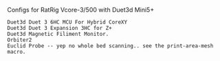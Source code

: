 Configs for RatRig Vcore-3/500 with Duet3d Mini5+ 


	Duet3d Duet 3 6HC MCU For Hybrid CoreXY
	Duet3d Duet 3 Expansion 3HC for Z+
	Duet3d Magnetic Filiment Monitor. 
	Orbiter2
	Euclid Probe -- yep no whole bed scanning.. see the print-area-mesh macro.


